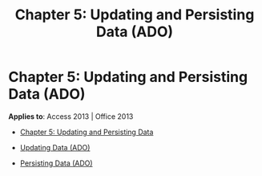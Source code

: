 ﻿---
title: 'Chapter 5: Updating and Persisting Data (ADO)'
TOCTitle: 'Chapter 5: Updating and Persisting Data'
ms:assetid: afbad965-978d-4af6-96db-e21004a70b84
ms:mtpsurl: https://msdn.microsoft.com/library/JJ249837(v=office.15)
ms:contentKeyID: 48547103
ms.date: 09/18/2015
mtps_version: v=office.15
---

# Chapter 5: Updating and Persisting Data (ADO)


**Applies to**: Access 2013 | Office 2013



  - [Chapter 5: Updating and Persisting Data](chapter-5-updating-and-persisting-data.md)

  - [Updating Data (ADO)](updating-data-ado.md)

  - [Persisting Data (ADO)](persisting-data-ado.md)

